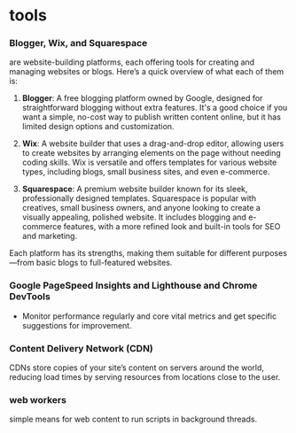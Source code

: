 # tools

### Blogger, Wix, and Squarespace

are website-building platforms, each offering tools for creating and managing websites or blogs. Here’s a quick overview of what each of them is:

1. **Blogger**: A free blogging platform owned by Google, designed for straightforward blogging without extra features. It's a good choice if you want a simple, no-cost way to publish written content online, but it has limited design options and customization.

2. **Wix**: A website builder that uses a drag-and-drop editor, allowing users to create websites by arranging elements on the page without needing coding skills. Wix is versatile and offers templates for various website types, including blogs, small business sites, and even e-commerce.

3. **Squarespace**: A premium website builder known for its sleek, professionally designed templates. Squarespace is popular with creatives, small business owners, and anyone looking to create a visually appealing, polished website. It includes blogging and e-commerce features, with a more refined look and built-in tools for SEO and marketing. 

Each platform has its strengths, making them suitable for different purposes—from basic blogs to full-featured websites.

### **Google PageSpeed Insights** and **Lighthouse** and Chrome DevTools
- Monitor performance regularly and core vital metrics and get specific suggestions for improvement.

### Content Delivery Network (CDN)
CDNs store copies of your site’s content on servers around the world, reducing load times by serving resources from locations close to the user.

### web workers
simple means for web content to run scripts in background threads.
